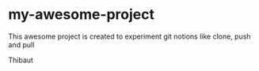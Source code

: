 # my-awesome-project

This awesome project is created to experiment git notions like clone, push and pull

Thibaut
